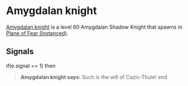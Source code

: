 # Amygdalan knight



[Amygdalan knight](/npc/48388) is a level 60 Amygdalan Shadow Knight that spawns in [Plane of Fear (Instanced)](/zone/1072).



## Signals

if(e.signal == 1) then


>**Amygdalan knight says:** Such is the will of Cazic-Thule!
end
